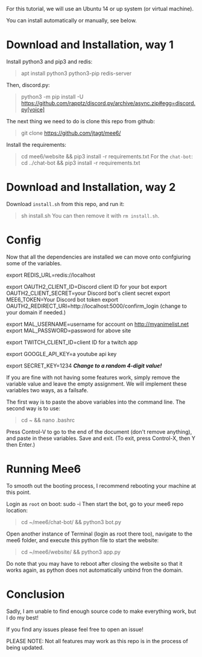 For this tutorial, we will use an Ubuntu 14 or up system (or virtual machine).

You can install automatically or manually, see below.
# Download and Installation, way 1

Install python3 and pip3 and redis:
>apt install python3 python3-pip redis-server

Then, discord.py:
>python3 -m pip install -U https://github.com/rapptz/discord.py/archive/async.zip#egg=discord.py[voice]


The next thing we need to do is clone this repo from github:
>git clone https://github.com/jtagt/mee6/

Install the requirements:
>cd mee6/website && pip3 install -r requirements.txt
For the `chat-bot`:
>cd ../chat-bot && pip3 install -r requirements.txt

# Download and Installation, way 2
Download `install.sh` from this repo, and run it:
>sh install.sh
You can then remove it with `rm install.sh`.

# Config
Now that all the dependencies are installed we can move onto confgiuring some of the variables.

export REDIS_URL=redis://localhost

export OAUTH2_CLIENT_ID=Discord client ID for your bot
export OAUTH2_CLIENT_SECRET=your Discord bot's client secret
export MEE6_TOKEN=Your Discord bot token
export OAUTH2_REDIRECT_URI=http://localhost:5000/confirm_login (change to your domain if needed.)

export MAL_USERNAME=username for account on http://myanimelist.net
export MAL_PASSWORD=password for above site

export TWITCH_CLIENT_ID=client ID for a twitch app

export GOOGLE_API_KEY=a youtube api key

export SECRET_KEY=1234 ***Change to a random 4-digit value!***


If you are fine with not having some features work, simply remove the variable value and leave the empty assignment.
We will implement these variables two ways, as a failsafe.

The first way is to paste the above variables into the command line.
The second way is to use:
>cd ~ && nano .bashrc

Press Control-V to go to the end of the document (don't remove anything), and paste in these variables. Save and exit.
(To exit, press Control-X, then Y then Enter.)


# Running Mee6

To smooth out the booting process, I recommend rebooting your machine at this point.

Login as `root` on boot:
sudo -i
Then start the bot, go to your mee6 repo location:
>cd ~/mee6/chat-bot/ && python3 bot.py

Open another instance of Terminal (login as root there too), navigate to the mee6 folder, and execute this python file to start the website:
>cd ~/mee6/website/ && python3 app.py

Do note that you may have to reboot after closing the website so that it works again, 
as python does not automatically unbind fron the domain.

# Conclusion

Sadly, I am unable to find enough source code to make everything work, but I do my best!

If you find any issues please feel free to open an issue!


PLEASE NOTE: Not all features may work as this repo is in the process of being updated.

